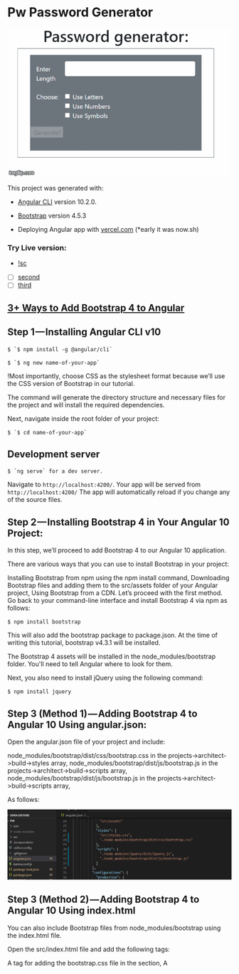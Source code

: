 # Pw Password Generator

![screen](https://github.com/Anna-Myzukina/password_generator_angular/blob/main/4lhaio.gif)

This project was generated with:
* [Angular CLI](https://github.com/angular/angular-cli) version 10.2.0.

* [Bootstrap](https://getbootstrap.com/) version 4.5.3

* Deploying Angular app with [vercel.com](https://vercel.com/) (*early it was now.sh)

### Try Live version:

- [!sc](https://password-generator-angular-one.vercel.app/)
- [ ] [second](password-generator-angular.anna-myzukina.vercel.app)
- [ ] [third](password-generator-angular-git-main.anna-myzukina.vercel.app)

## [3+ Ways to Add Bootstrap 4 to Angular](https://www.techiediaries.com/angular-bootstrap/)

## Step 1 — Installing Angular CLI v10

```
$ `$ npm install -g @angular/cli`
```
```
$ `$ ng new name-of-your-app`
```

!Most importantly, choose CSS as the stylesheet format because we’ll use the CSS version of Bootstrap in our tutorial.

The command will generate the directory structure and necessary files for the project and will install the required dependencies.

Next, navigate inside the root folder of your project:

```
$ `$ cd name-of-your-app`
```

## Development server

```
$ `ng serve` for a dev server. 
```

Navigate to `http://localhost:4200/`. Your app will be served from `http://localhost:4200/`
The app will automatically reload if you change any of the source files.

## Step 2 — Installing Bootstrap 4 in Your Angular 10 Project:

In this step, we’ll proceed to add Bootstrap 4 to our Angular 10 application.

There are various ways that you can use to install Bootstrap in your project:

Installing Bootstrap from npm using the npm install command,
Downloading Bootstrap files and adding them to the src/assets folder of your Angular project,
Using Bootstrap from a CDN.
Let’s proceed with the first method. Go back to your command-line interface and install Bootstrap 4 via npm as follows:

```
$ npm install bootstrap
```

This will also add the bootstrap package to package.json. At the time of writing this tutorial, bootstrap v4.3.1 will be installed.

The Bootstrap 4 assets will be installed in the node_modules/bootstrap folder. You'll need to tell Angular where to look for them.

Next, you also need to install jQuery using the following command:

```
$ npm install jquery
```
## Step 3 (Method 1) — Adding Bootstrap 4 to Angular 10 Using angular.json:

Open the angular.json file of your project and include:

node_modules/bootstrap/dist/css/bootstrap.css in the projects->architect->build->styles array,
node_modules/bootstrap/dist/js/bootstrap.js in the projects->architect->build->scripts array,
node_modules/bootstrap/dist/js/bootstrap.js in the projects->architect->build->scripts array,

As follows:

![screen](https://github.com/Anna-Myzukina/password_generator_angular/blob/main/screen1.PNG)

## Step 3 (Method 2) — Adding Bootstrap 4 to Angular 10 Using index.html

You can also include Bootstrap files from node_modules/bootstrap using the index.html file.

Open the src/index.html file and add the following tags:

A <link> tag for adding the bootstrap.css file in the <head> section,
A <script> tag for adding the jquery.js file before the closing </body> tag,
A <script> tag for adding the bootstrap.js file before the </body> tag.

This is an example:

        <!doctype html><html lang="en">
        <head>  
        <meta charset="utf-8">  
        <title>Angular Bootstrap 4 Examples</title>  <base href="/">  
        <meta name="viewport" content="width=device-width, initial-scale=1">  
        <link rel="icon" type="image/x-icon" href="favicon.ico">  
        <link rel="stylesheet" href="../node_modules/bootstrap/dist/css/bootstrap.css">
        </head>
        <body>  
        <app-root></app-root>  
        <script src="../node_modules/jquery/dist/jquery.js"></script>  <script src="../node_modules/bootstrap/dist/js/bootstrap.js"></script>    
        </body>
        </html>

## Step 3 (Method 3) — Adding Bootstrap 4 to Angular 10 Using styles.css

We can also use the styles.css file to add the CSS file of Bootstrap to our project.

Open the src/styles.css file of your Angular project and import the bootstrap.css file as follows:

        @import "~bootstrap/dist/css/bootstrap.css"
        This replaces the previous method(s), so you don’t need to add the file to the styles array of the angular.json file or to the index.html file.

Note: The JavaScript file(s) can be added using the scripts array or the <script> tag like the previous methods.

## Code scaffolding

```
$ `ng generate component component-name`
```

 to generate a new component. You can also use `ng generate directive|pipe|service|class|guard|interface|enum|module`.

## Build

```
$ `ng build`
```

 to build the project. The build artifacts will be stored in the `dist/` directory. Use the `--prod` flag for a production build.

## Running unit tests

```
$ `ng test`
```

to execute the unit tests via [Karma](https://karma-runner.github.io).

## Running end-to-end tests

```
$ `ng e2e` 
```

to execute the end-to-end tests via [Protractor](http://www.protractortest.org/).


## Further help

To get more help on the Angular CLI use 

```
`$ ng help`
```

 or go check out the [Angular CLI Overview and Command Reference](https://angular.io/cli) page.


                <div>
                <label>Enter length</label>
                <input (input)="onChangeLength($event.target.value)" />
                </div>

                <div>
                <label>Use Letters</label>
                <input (change)="onChangeUseLetters()" type="checkbox" />
                </div>

                <div>
                <label>Use Numbers</label>
                <input (change)="onChangeUseNumbers()" type="checkbox" />
                </div>

                <div>
                <label>Use Symbols</label>
                <input (change)="onChangeUseSymbols()" type="checkbox" />
                </div>

                <div>
                <button [disabled]="!(length && (includeLetters || includeSymbols || includeNumbers))" 
                (click)="onButtonClick()">Generate!</button>
                </div>

                <div>
                <label>Your password</label>
                <input [value]="password" />
                </div>


